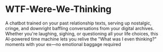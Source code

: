 # WTF-Were-We-Thinking
A chatbot trained on your past relationship texts, serving up nostalgic, cringe, and downright baffling conversations from your digital archives. Whether you're laughing, sighing, or questioning all your life choices, this AI-powered time machine lets you relive the "What was I even thinking?" moments with your ex—no emotional baggage required
